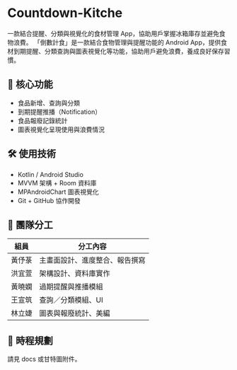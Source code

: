 # Countdown-Kitche
一款結合提醒、分類與視覺化的食材管理 App，協助用戶掌握冰箱庫存並避免食物浪費。
「倒數計食」是一款結合食物管理與提醒功能的 Android App，提供食材到期提醒、分類查詢與圖表視覺化等功能，協助用戶避免浪費，養成良好保存習慣。

## 📌 核心功能
- 食品新增、查詢與分類
- 到期提醒推播（Notification）
- 食品報廢記錄統計
- 圖表視覺化呈現使用與浪費情況

## 🛠️ 使用技術
- Kotlin / Android Studio
- MVVM 架構 + Room 資料庫
- MPAndroidChart 圖表視覺化
- Git + GitHub 協作開發

## 👥 團隊分工
| 組員 | 分工內容 |
|------|----------|
| 黃伃菉 | 主畫面設計、進度整合、報告撰寫 |
| 洪宜萱 | 架構設計、資料庫實作 |
| 黃曉嫻 | 過期提醒與推播模組 |
| 王宣筑 | 查詢／分類模組、UI |
| 林立婕 | 圖表與報廢統計、美編 |

## 📆 時程規劃
請見 docs 或甘特圖附件。
